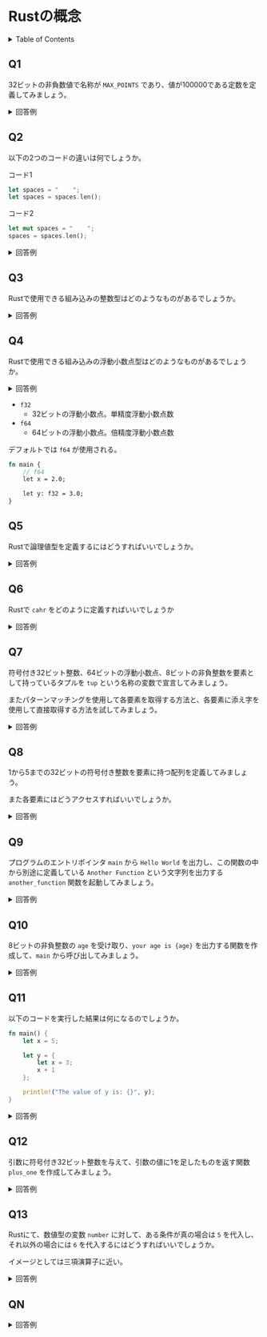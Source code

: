 # Rustの概念

<!-- START doctoc generated TOC please keep comment here to allow auto update -->
<!-- DON'T EDIT THIS SECTION, INSTEAD RE-RUN doctoc TO UPDATE -->
<details>
<summary>Table of Contents</summary>

- [Q1](#q1)
- [Q2](#q2)
- [Q3](#q3)
- [Q4](#q4)
- [Q5](#q5)
- [Q6](#q6)
- [Q7](#q7)
- [Q8](#q8)
- [Q9](#q9)
- [Q10](#q10)
- [QN](#qn)

</details>
<!-- END doctoc generated TOC please keep comment here to allow auto update -->

## Q1

32ビットの非負数値で名称が `MAX_POINTS` であり、値が100000である定数を定義してみましょう。

<details>
<summary>回答例</summary>

Rustでは定数の命名規則として、全て大文字でアンダースコアで単語区切りする必要がある。

```rust
const MAX_POINTS: u32 = 100_000;
```

</details>

## Q2

以下の2つのコードの違いは何でしょうか。

コード1

```rust
let spaces = "    ";
let spaces = spaces.len();
```

コード2

```rust
let mut spaces = "    ";
spaces = spaces.len();
```

<details>
<summary>回答例</summary>

コード1では、不変の文字列型変数として `spaces` を定義している。

そのあとで文字列長を計算し、再度不変の数値型の変数 `spaces` として、新しい変数を生成している。

この方法では、同じ変数に対して異なる値を割り当てることが可能になる。

```rust
let spaces = "    ";
let spaces = spaces.len();
```

コード2では、可変の文字列型として `spaces` を定義している。

そのあとで文字列長を数値型として再代入しようとしているが、`spaces` の型は文字列型のままなので、型の不一致が発生してしまい、下記コードはコンパイルすることはできない。

```rust
let mut spaces = "    ";
spaces = spaces.len();
```

</details>

## Q3

Rustで使用できる組み込みの整数型はどのようなものがあるでしょうか。

<details>
<summary>回答例</summary>

整数はビット数と符号のあるなしで分類できる。

|大きさ|符号付き|符号なし|
|:--|:--|:--|
|8ビット|`i8`|`u8`|
|16ビット|`i16`|`u16`|
|32ビット|`i32`|`u32`|
|64ビット|`i64`|`u64`|
|アーキテクチャ依存|`isize`|`usize`|

デフォルトでは `i32` が使用される。

</details>

## Q4

Rustで使用できる組み込みの浮動小数点型はどのようなものがあるでしょうか。

<details>
<summary>回答例</summary>
</details>

- `f32`
  - 32ビットの浮動小数点。単精度浮動小数点数
- `f64`
  - 64ビットの浮動小数点。倍精度浮動小数点数

デフォルトでは `f64` が使用される。

```rust
fn main {
    // f64
    let x = 2.0;

    let y: f32 = 3.0;
}
```

## Q5

Rustで論理値型を定義するにはどうすればいいでしょうか。

<details>
<summary>回答例</summary>

Rustでは論理値型 (`bool`) として `true` と `false` を使用することができる。

```rust
fn main() {
    let t = true;

    let f: bool = false;
}
```

</details>

## Q6

Rustで `cahr` をどのように定義すればいいでしょうか

<details>
<summary>回答例</summary>

Rustでは **シングルクォート** を使用することで `char` を定義することができる。

（なお文字列はダブルクォートを使用する）

```rust
fn main() {
    let c = 'z';
    let z = 'ℤ';
    let heart_eyed_cat = '😻';    //ハート目の猫
}
```

なおユニコードのスカラー値をあらわしている。

</details>

## Q7

符号付き32ビット整数、64ビットの浮動小数点、8ビットの非負整数を要素として持っているタプルを `tup` という名称の変数で宣言してみましょう。

またパターンマッチングを使用して各要素を取得する方法と、各要素に添え字を使用して直接取得する方法を試してみましょう。

<details>
<summary>回答例</summary>

```rust
fn main() {
    // タプルの宣言
    let tup: (i32, f64, u8) = (500, 0.1, 1);
    
    // パターンマッチング
    let (a, b, c) = tup;

    println!("The value of a, b, c is: {}, {}, {}", a, b, c);

    // 要素への直接アクセス
    println!("tup.0: {}, tup.1: {}, tup.2: {}", tup.0, tup.1, tup.2);
}
```

</details>

## Q8

1から5までの32ビットの符号付き整数を要素に持つ配列を定義してみましょう。

また各要素にはどうアクセスすればいいでしょうか。

<details>
<summary>回答例</summary>

Rustでは、配列は全ての要素が同じ型であり、固定長である必要がある。

```rust
let a = [1, 2, 3, 4, 5];
```

各要素には添え字でアクセスできる。

```rust
let a = [1, 2, 3, 4, 5];

let first = a[0];
let last = a[a.len() - 1];
```

</details>

## Q9

プログラムのエントリポインタ `main` から `Hello World` を出力し、この関数の中から別途に定義している `Another Function` という文字列を出力する `another_function` 関数を起動してみましょう。

<details>
<summary>回答例</summary>

```rust
fn main() {
    println!("Hello World");

    another_function();
}

fn another_function() {
    println!("Another Function");
}
```

</details>

## Q10

8ビットの非負整数の `age` を受け取り、`your age is {age}` を出力する関数を作成して、`main` から呼び出してみましょう。

<details>
<summary>回答例</summary>

```rust
fn main() {
    print_age(100);
}

fn print_age(age: u8) {
    println!("Your age is {}", age);
}
```

</details>

## Q11

以下のコードを実行した結果は何になるのでしょうか。

```rust
fn main() {
    let x = 5;

    let y = {
        let x = 3;
        x + 1
    };

    println!("The value of y is: {}", y);
}
```

<details>
<summary>回答例</summary>

新しいスコープを作成する際に使用するブロック (`{}`) は式であり、評価値を `let` 文の一部として変数 `y` に束縛する形になる。

そのため出力結果は `The value of y is: 4` となる。

</details>

## Q12

引数に符号付き32ビット整数を与えて、引数の値に1を足したものを返す関数 `plus_one` を作成してみましょう。

<details>
<summary>回答例</summary>

注意点は関数内をセミコロンで終わってしまうと、文だと評価されてしまい、文は値には評価されないためにコンパイラが失敗する点である。

```rust
fn main() {
    let x = plus_one(5);
    println!("The value of x is: {}", x);
}

fn plus_one(x: i32) -> i32 {
    x + 1
}
```

</details>

## Q13

Rustにて、数値型の変数 `number` に対して、ある条件が真の場合は `5` を代入し、それ以外の場合には `6` を代入するにはどうすればいいでしょうか。

イメージとしては三項演算子に近い。

<details>
<summary>回答例</summary>

```rust
let conditioon = true;
let number = if condition {
    5
} else {
    6
};
```

</details>

## QN

<details>
<summary>回答例</summary>
</details>
